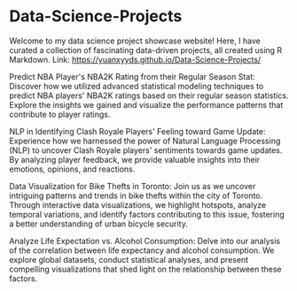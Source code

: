 # Data-Science-Projects

Welcome to my data science project showcase website! Here, I have curated a collection of fascinating data-driven projects, all created using R Markdown. Link: https://yuanxyyds.github.io/Data-Science-Projects/

Predict NBA Player's NBA2K Rating from their Regular Season Stat:
Discover how we utilized advanced statistical modeling techniques to predict NBA players' NBA2K ratings based on their regular season statistics. Explore the insights we gained and visualize the performance patterns that contribute to player ratings.


NLP in Identifying Clash Royale Players' Feeling toward Game Update:
Experience how we harnessed the power of Natural Language Processing (NLP) to uncover Clash Royale players' sentiments towards game updates. By analyzing player feedback, we provide valuable insights into their emotions, opinions, and reactions.


Data Visualization for Bike Thefts in Toronto:
Join us as we uncover intriguing patterns and trends in bike thefts within the city of Toronto. Through interactive data visualizations, we highlight hotspots, analyze temporal variations, and identify factors contributing to this issue, fostering a better understanding of urban bicycle security.

Analyze Life Expectation vs. Alcohol Consumption:
Delve into our analysis of the correlation between life expectancy and alcohol consumption. We explore global datasets, conduct statistical analyses, and present compelling visualizations that shed light on the relationship between these factors.



